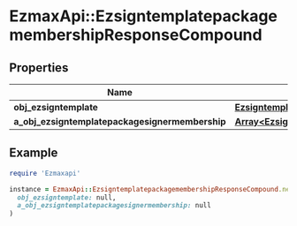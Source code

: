 # EzmaxApi::EzsigntemplatepackagemembershipResponseCompound

## Properties

| Name | Type | Description | Notes |
| ---- | ---- | ----------- | ----- |
| **obj_ezsigntemplate** | [**EzsigntemplateResponseCompound**](EzsigntemplateResponseCompound.md) |  |  |
| **a_obj_ezsigntemplatepackagesignermembership** | [**Array&lt;EzsigntemplatepackagesignermembershipResponseCompound&gt;**](EzsigntemplatepackagesignermembershipResponseCompound.md) |  |  |

## Example

```ruby
require 'Ezmaxapi'

instance = EzmaxApi::EzsigntemplatepackagemembershipResponseCompound.new(
  obj_ezsigntemplate: null,
  a_obj_ezsigntemplatepackagesignermembership: null
)
```


